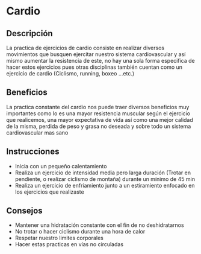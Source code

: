 # **Cardio**



## Descripción

La practica de ejercicios de cardio consiste en realizar diversos movimientos que busquen ejercitar nuestro sistema cardiovascular y así mismo aumentar la resistencia de este, no hay una sola forma especifica de hacer estos ejercicios pues otras disciplinas también cuentan como un ejercicio de cardio (Ciclismo, running, boxeo ...etc.)



## Beneficios

La practica constante del cardio nos puede traer diversos beneficios muy importantes como lo es una mayor resistencia muscular según el ejercicio que realicemos, una mayor expectativa de vida así como una mejor calidad de la misma, perdida de peso y grasa no deseada y sobre todo un sistema cardiovascular mas sano 



## Instrucciones

- Inicia con un pequeño calentamiento
- Realiza un ejercicio de intensidad media pero larga duración (Trotar en pendiente, o realizar ciclismo de montaña) durante un mínimo de 45 min
- Realiza un ejercicio de enfriamiento junto a un estiramiento enfocado en los ejercicios que realizaste



## Consejos

- Mantener una hidratación constante con el fin de no deshidratarnos
- No trotar o hacer ciclismo durante una hora de calor
- Respetar nuestro limites corporales
- Hacer estas practicas en vías no circuladas 